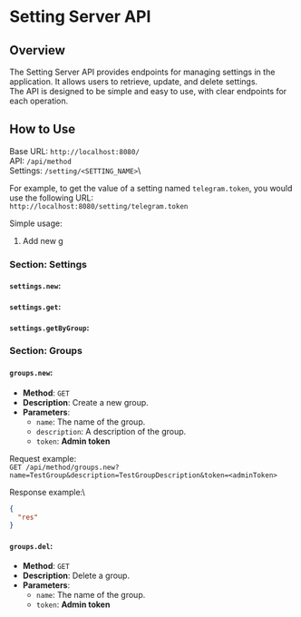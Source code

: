 # Setting Server API

## Overview

The Setting Server API provides endpoints for managing settings in the application. It allows users to retrieve, update, and delete settings.\
The API is designed to be simple and easy to use, with clear endpoints for each operation.

## How to Use

Base URL: `http://localhost:8080/`\
API: `/api/method`\
Settings: `/setting/<SETTING_NAME>`\

For example, to get the value of a setting named `telegram.token`, you would use the following URL:\
`http://localhost:8080/setting/telegram.token`

Simple usage:
1. Add new g

### Section: Settings

#### `settings.new`:
#### `settings.get`:
#### `settings.getByGroup`:

### Section: Groups

#### `groups.new`:
- **Method**: `GET`
- **Description**: Create a new group.
- **Parameters**:
  - `name`: The name of the group.
  - `description`: A description of the group.
  - `token`: **Admin token**

Request example:\
`GET /api/method/groups.new?name=TestGroup&description=TestGroupDescription&token=<adminToken>`

Response example:\
```json
{
  "res"
}
```

#### `groups.del`:
- **Method**: `GET`
- **Description**: Delete a group.
- **Parameters**:
  - `name`: The name of the group.
  - `token`: **Admin token**